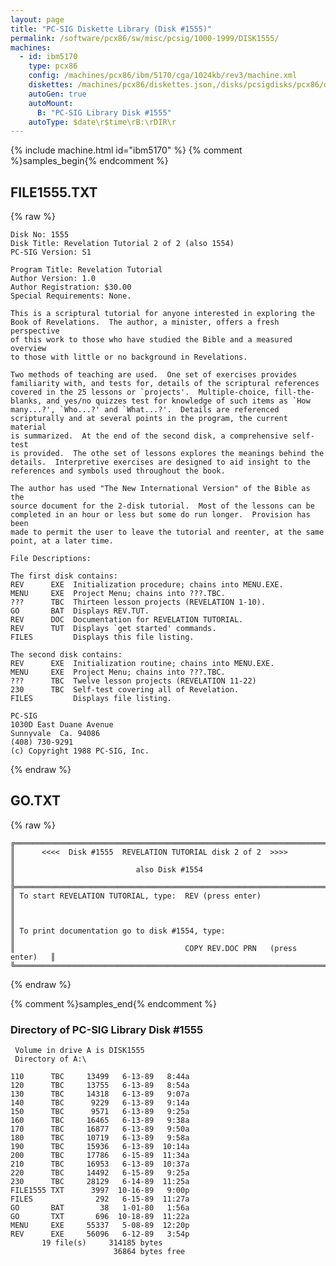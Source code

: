 ```yaml
---
layout: page
title: "PC-SIG Diskette Library (Disk #1555)"
permalink: /software/pcx86/sw/misc/pcsig/1000-1999/DISK1555/
machines:
  - id: ibm5170
    type: pcx86
    config: /machines/pcx86/ibm/5170/cga/1024kb/rev3/machine.xml
    diskettes: /machines/pcx86/diskettes.json,/disks/pcsigdisks/pcx86/diskettes.json
    autoGen: true
    autoMount:
      B: "PC-SIG Library Disk #1555"
    autoType: $date\r$time\rB:\rDIR\r
---
```


{% include machine.html id="ibm5170" %}
{% comment %}samples_begin{% endcomment %}

## FILE1555.TXT

{% raw %}
```
Disk No: 1555                                                           
Disk Title: Revelation Tutorial 2 of 2 (also 1554)                      
PC-SIG Version: S1                                                      
                                                                        
Program Title: Revelation Tutorial                                      
Author Version: 1.0                                                     
Author Registration: $30.00                                             
Special Requirements: None.                                             
                                                                        
This is a scriptural tutorial for anyone interested in exploring the    
Book of Revelations.  The author, a minister, offers a fresh perspective
of this work to those who have studied the Bible and a measured overview
to those with little or no background in Revelations.                   
                                                                        
Two methods of teaching are used.  One set of exercises provides        
familiarity with, and tests for, details of the scriptural references   
covered in the 25 lessons or `projects'.  Multiple-choice, fill-the-    
blanks, and yes/no quizzes test for knowledge of such items as `How     
many...?', `Who...?' and `What...?'.  Details are referenced            
scripturally and at several points in the program, the current material 
is summarized.  At the end of the second disk, a comprehensive self-test
is provided.  The othe set of lessons explores the meanings behind the  
details.  Interpretive exercises are designed to aid insight to the     
references and symbols used throughout the book.                        
                                                                        
The author has used "The New International Version" of the Bible as the 
source document for the 2-disk tutorial.  Most of the lessons can be    
completed in an hour or less but some do run longer.  Provision has been
made to permit the user to leave the tutorial and reenter, at the same  
point, at a later time.                                                 
                                                                        
File Descriptions:                                                      
                                                                        
The first disk contains:                                                
REV      EXE  Initialization procedure; chains into MENU.EXE.           
MENU     EXE  Project Menu; chains into ???.TBC.                        
???      TBC  Thirteen lesson projects (REVELATION 1-10).               
GO       BAT  Displays REV.TUT.                                         
REV      DOC  Documentation for REVELATION TUTORIAL.                    
REV      TUT  Displays `get started' commands.                          
FILES         Displays this file listing.                               
                                                                        
The second disk contains:                                               
REV      EXE  Initialization routine; chains into MENU.EXE.             
MENU     EXE  Project Menu; chains into ???.TBC.                        
???      TBC  Twelve lesson projects (REVELATION 11-22)                 
230      TBC  Self-test covering all of Revelation.                     
FILES         Displays file listing.                                    
                                                                        
PC-SIG                                                                  
1030D East Duane Avenue                                                 
Sunnyvale  Ca. 94086                                                    
(408) 730-9291                                                          
(c) Copyright 1988 PC-SIG, Inc.                                         
```
{% endraw %}

## GO.TXT

{% raw %}
```
╔═════════════════════════════════════════════════════════════════════════╗
║      <<<<  Disk #1555  REVELATION TUTORIAL disk 2 of 2  >>>>            ║
║                           also Disk #1554                               ║
╠═════════════════════════════════════════════════════════════════════════╣
║ To start REVELATION TUTORIAL, type:  REV (press enter)                  ║
║                                                                         ║
║ To print documentation go to disk #1554, type:                          ║
║                                      COPY REV.DOC PRN   (press enter)   ║
╚═════════════════════════════════════════════════════════════════════════╝
```
{% endraw %}

{% comment %}samples_end{% endcomment %}

### Directory of PC-SIG Library Disk #1555

     Volume in drive A is DISK1555
     Directory of A:\

    110      TBC     13499   6-13-89   8:44a
    120      TBC     13755   6-13-89   8:54a
    130      TBC     14318   6-13-89   9:07a
    140      TBC      9229   6-13-89   9:14a
    150      TBC      9571   6-13-89   9:25a
    160      TBC     16465   6-13-89   9:38a
    170      TBC     16877   6-13-89   9:50a
    180      TBC     10719   6-13-89   9:58a
    190      TBC     15936   6-13-89  10:14a
    200      TBC     17786   6-15-89  11:34a
    210      TBC     16953   6-13-89  10:37a
    220      TBC     14492   6-15-89   9:25a
    230      TBC     28129   6-14-89  11:25a
    FILE1555 TXT      3997  10-16-89   9:00p
    FILES              292   6-15-89  11:27a
    GO       BAT        38   1-01-80   1:56a
    GO       TXT       696  10-18-89  11:22a
    MENU     EXE     55337   5-08-89  12:20p
    REV      EXE     56096   6-12-89   3:54p
           19 file(s)     314185 bytes
                           36864 bytes free
